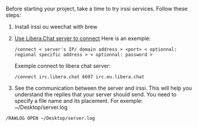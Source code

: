 Before starting your project, take a time to try irssi services. Follow these steps:

1. Install irssi ou weechat with brew 
2. [Use Libera.Chat server to connect](https://libera.chat/guides/connect#:~:text=Chat%20Via%20TLS-,Libera.,additional%20work%20may%20be%20required.)
	Here is an exemple:
	``` 
	/connect < server's IP/ domain address > <port> < optionnal: regional specific address > < optionnal: password >
	```

	Exemple connect to libera chat server:

	```
	/connect irc.libera.chat 6697 irc.eu.libera.chat 
	```

3. See the communication between the server and irssi. This will help you understand the replies that your server should send. You need to specify a file name and its placement. For exemple: ~/Desktop/server.log
 
```
/RAWLOG OPEN ~/Desktop/server.log
```